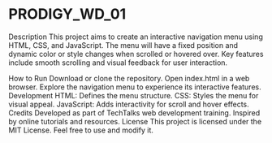 # PRODIGY_WD_01

Description
This project aims to create an interactive navigation menu using HTML, CSS, and JavaScript. The menu will have a fixed position and dynamic color or style changes when scrolled or hovered over. Key features include smooth scrolling and visual feedback for user interaction.

How to Run
Download or clone the repository.
Open index.html in a web browser.
Explore the navigation menu to experience its interactive features.
Development
HTML: Defines the menu structure.
CSS: Styles the menu for visual appeal.
JavaScript: Adds interactivity for scroll and hover effects.
Credits
Developed as part of TechTalks web development training.
Inspired by online tutorials and resources.
License
This project is licensed under the MIT License. Feel free to use and modify it.
